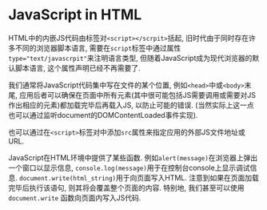 # JavaScript in HTML

HTML中的内嵌JS代码由标签对`<script></scrpit>`括起, 旧时代由于同时存在许多不同的浏览器脚本语言, 需要在`script`标签中通过属性`type="text/javascrpit"`来注明语言类型, 但随着JavaScript成为现代浏览器的默认脚本语言, 这个属性声明已经不再需要了.

我们通常将JavaScript代码集中写在文件的某个位置, 例如`<head>`中或`<body>`末尾, 应用后者可以确保在页面中所有元素(其中很可能包括JS需要调用或需要对JS作出相应的元素)都加载完毕后再载入JS, 以防止可能的错误. (当然实际上这一点也可以通过监听document的DOMContentLoaded事件实现).

也可以通过在`<script>`标签对中添加`src`属性来指定应用的外部JS文件地址或URL.

JavaScript在HTML环境中提供了某些函数. 例如`alert(message)`在浏览器上弹出一个窗口以显示信息, `console.log(message)`用于在控制台console上显示调试信息. `document.write(html_string)`用于向页面写入HTML. 注意到如果在页面加载完毕后执行该语句, 则其将会覆盖整个页面的内容. 特别地, 我们甚至可以使用`document.write` 函数向页面内写入JS代码.

